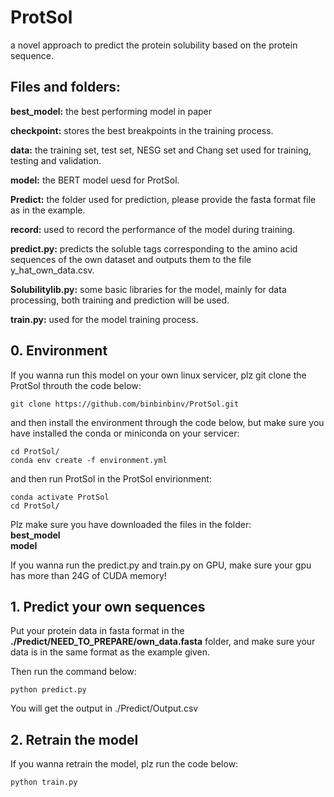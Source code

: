 # ProtSol

a novel approach to predict  the protein solubility based on the protein sequence.

## Files and folders:

**best_model:** the best performing model in paper

**checkpoint:** stores the best breakpoints in the training process.

**data:** the training set, test set, NESG set and Chang set used for training, testing and validation.

**model:** the BERT model uesd for ProtSol.

**Predict:** the folder used for prediction, please provide the fasta format file as in the example.

**record:** used to record the performance of the model during training.

**predict.py:** predicts the soluble tags corresponding to the amino acid sequences of the own dataset and outputs them to the file y_hat_own_data.csv.

**Solubilitylib.py:** some basic libraries for the model, mainly for data processing, both training and prediction will be used.

**train.py:** used for the model training process.

## 0. Environment

If you wanna run this model on your own linux servicer, plz git clone the ProtSol throuth the code below:

```shell
git clone https://github.com/binbinbinv/ProtSol.git
```

and then install the environment through the code below, but make sure you have installed the conda or miniconda on your servicer:

```shell
cd ProtSol/
conda env create -f environment.yml
```

and then run ProtSol in the ProtSol envirionment:

```shell
conda activate ProtSol
cd ProtSol/
```

Plz make sure you have downloaded the files in the folder:  
**best_model**  
**model**
    
If you wanna run the predict.py and train.py on GPU, make sure your gpu has more than 24G of CUDA memory!

## 1. Predict your own sequences

Put your protein data in fasta format in the **./Predict/NEED_TO_PREPARE/own_data.fasta** folder, and make sure your data is in the same format as the example given.

Then run the command below:

```shell
python predict.py
```

You will get the output in ./Predict/Output.csv

## 2. Retrain the model

If you wanna retrain the model, plz run the code below:

```shell
python train.py
```
